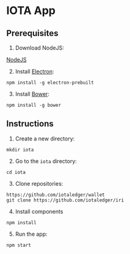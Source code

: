 # IOTA App

## Prerequisites

1. Download NodeJS:

[NodeJS](https://nodejs.org/en/download/)

2. Install [Electron](http://electron.atom.io):

  ```
  npm install -g electron-prebuilt
  ```

3. Install [Bower](https://bower.io/):

  ```
  npm install -g bower
  ```

## Instructions

1. Create a new directory: 

  ```
  mkdir iota
  ```

2. Go to the `iota` directory:

  ```
  cd iota
  ```

3. Clone repositories:

  ```
  https://github.com/iotaledger/wallet
  git clone https://github.com/iotaledger/iri
  ```

4. Install components

  ```
  npm install
  ```

5. Run the app:

  ```
  npm start
  ```